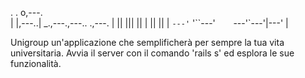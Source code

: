                                   
.   .     o,---.                    
|   |,---..|  _.,---.,---..   .,---.
|   ||   |||   ||    |   ||   ||   |
`---'`   '``---'`    `---'`---'|---'
                               |    

Unigroup un'applicazione che semplificherà per sempre la tua vita universitaria.
Avvia il server con il comando 'rails s' ed esplora le sue funzionalità.